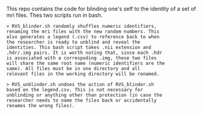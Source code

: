 This repo contains the code for blinding one's self to the identity of a set of mri files. Thes two scripts run in bash.

	> RVS_blinder.sh randomly shuffles numeric identifiers,
	renaming the mri files with the new random numbers. This
	also generates a legend (.csv) to reference back to when
	the researcher is ready to unblind and reveal the
	identities. This bash script takes .nii extension and
	.hdr/.img pairs. It is worth noting that, since each .hdr
	is associated with a correspoding .img, these two files
	will share the same root name (numeric identifiers are the
	same). All files must be in one directory and all
	relevant files in the working directory will be renamed.

	> RVS_unblinder.sh undoes the action of RVS_blinder.sh
	based on the legend.csv. This is not necessary for
	unblinding or anything other than protection (in case the
	researcher needs to name the files back or accidentally
	renames the wrong files).
